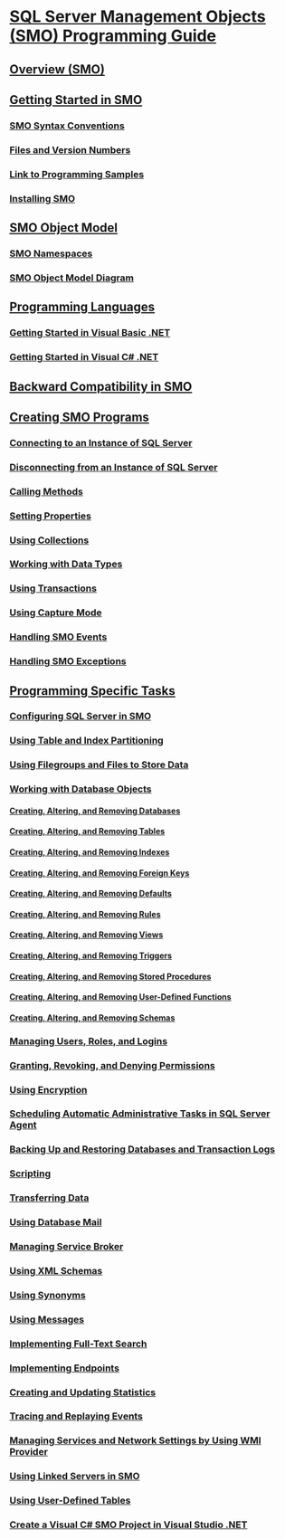 # [SQL Server Management Objects (SMO) Programming Guide](sql-server-management-objects-smo-programming-guide.md)
## [Overview (SMO)](overview-smo.md)
## [Getting Started in SMO](getting-started-in-smo.md)
### [SMO Syntax Conventions](smo-syntax-conventions.md)
### [Files and Version Numbers](files-and-version-numbers.md)
### [Link to Programming Samples](link-to-programming-samples.md)
### [Installing SMO](installing-smo.md)
## [SMO Object Model](smo-object-model.md)
### [SMO Namespaces](smo-object-model-namespaces.md)
### [SMO Object Model Diagram](smo-object-model-diagram.md)
## [Programming Languages](smo-programming-languages.md)
### [Getting Started in Visual Basic .NET](getting-started-in-visual-basic-net.md)
### [Getting Started in Visual C# .NET](smo-programming-getting-started-in-visual-csharp-net.md)
## [Backward Compatibility in SMO](backward-compatibility-in-smo.md)
## [Creating SMO Programs](create-program/creating-smo-programs.md)
### [Connecting to an Instance of SQL Server](create-program/connecting-to-an-instance-of-sql-server.md)
### [Disconnecting from an Instance of SQL Server](create-program/disconnecting-from-an-instance-of-sql-server.md)
### [Calling Methods](create-program/calling-methods.md)
### [Setting Properties](create-program/setting-properties-smo.md)
### [Using Collections](create-program/using-collections.md)
### [Working with Data Types](create-program/working-with-data-types.md)
### [Using Transactions](create-program/using-transactions.md)
### [Using Capture Mode](create-program/using-capture-mode.md)
### [Handling SMO Events](create-program/handling-smo-events.md)
### [Handling SMO Exceptions](create-program/handling-smo-exceptions.md)
## [Programming Specific Tasks](tasks/programming-specific-tasks.md)
### [Configuring SQL Server in SMO](tasks/configuring-sql-server-in-smo.md)
### [Using Table and Index Partitioning](tasks/using-table-and-index-partitioning.md)
### [Using Filegroups and Files to Store Data](tasks/using-filegroups-and-files-to-store-data.md)
### [Working with Database Objects](tasks/creating-altering-and-removing-database-objects.md)
#### [Creating, Altering, and Removing Databases](tasks/creating-altering-and-removing-databases.md)
#### [Creating, Altering, and Removing Tables](tasks/creating-altering-and-removing-tables.md)
#### [Creating, Altering, and Removing Indexes](tasks/creating-altering-and-removing-indexes.md)
#### [Creating, Altering, and Removing Foreign Keys](tasks/creating-altering-and-removing-foreign-keys.md)
#### [Creating, Altering, and Removing Defaults](tasks/creating-altering-and-removing-defaults.md)
#### [Creating, Altering, and Removing Rules](tasks/creating-altering-and-removing-rules.md)
#### [Creating, Altering, and Removing Views](../views/views.md)
#### [Creating, Altering, and Removing Triggers](tasks/creating-altering-and-removing-triggers.md)
#### [Creating, Altering, and Removing Stored Procedures](tasks/creating-altering-and-removing-stored-procedures.md)
#### [Creating, Altering, and Removing User-Defined Functions](tasks/creating-altering-and-removing-user-defined-functions.md)
#### [Creating, Altering, and Removing Schemas](tasks/creating-altering-and-removing-schemas.md)
### [Managing Users, Roles, and Logins](tasks/managing-users-roles-and-logins.md)
### [Granting, Revoking, and Denying Permissions](tasks/granting-revoking-and-denying-permissions.md)
### [Using Encryption](tasks/using-encryption.md)
### [Scheduling Automatic Administrative Tasks in SQL Server Agent](tasks/scheduling-automatic-administrative-tasks-in-sql-server-agent.md)
### [Backing Up and Restoring Databases and Transaction Logs](tasks/backing-up-and-restoring-databases-and-transaction-logs.md)
### [Scripting](tasks/scripting.md)
### [Transferring Data](tasks/transferring-data.md)
### [Using Database Mail](../database-mail/database-mail.md)
### [Managing Service Broker](tasks/managing-service-broker.md)
### [Using XML Schemas](tasks/using-xml-schemas.md)
### [Using Synonyms](tasks/using-synonyms.md)
### [Using Messages](tasks/using-messages.md)
### [Implementing Full-Text Search](tasks/implementing-full-text-search.md)
### [Implementing Endpoints](tasks/implementing-endpoints.md)
### [Creating and Updating Statistics](tasks/creating-and-updating-statistics.md)
### [Tracing and Replaying Events](tasks/tracing-and-replaying-events.md)
### [Managing Services and Network Settings by Using WMI Provider](tasks/managing-services-and-network-settings-by-using-wmi-provider.md)
### [Using Linked Servers in SMO](tasks/using-linked-servers-in-smo.md)
### [Using User-Defined Tables](tasks/using-user-defined-tables.md)
### [Create a Visual C# SMO Project in Visual Studio .NET](how-to-create-a-visual-csharp-smo-project-in-visual-studio-net.md)
